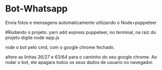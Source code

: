 # Bot-Whatsapp
Envia fotos e mensagens automaticamente utilizando o Node+puppeteer

#Rodando o projeto:
yarn add express puppeteer,
no terminal, na raiz do projeto digite node wpp.js

rode o bot pelo cmd, com o google chrome fechado. 

altere as linhas 26/27 e 63/64 para o caminho do seu google chrome.
Ao rodar o bot, ele apagara todos os seus dados de usuario no navegador.

